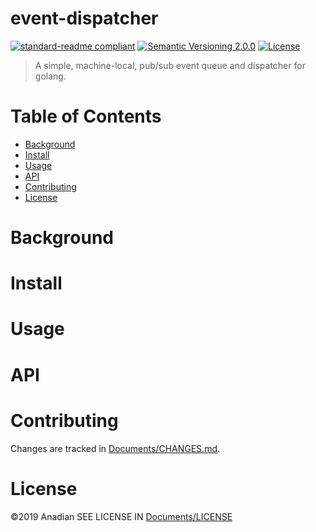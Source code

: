 # event-dispatcher
[![standard-readme compliant](https://img.shields.io/badge/readme%20style-standard-brightgreen.svg?style=flat-square)](https://github.com/RichardLitt/standard-readme)
[![Semantic Versioning 2.0.0](https://img.shields.io/badge/semver-2.0.0-brightgreen?style=flat-square)](https://semver.org/spec/v2.0.0.html)
[![License](https://img.shields.io/github/license/Anadian/event-dispatcher)](https://github.com/Anadian/event-dispatcher/Documents/LICENSE)

> A simple, machine-local, pub/sub event queue and dispatcher for golang.
# Table of Contents
- [Background](#Background)
- [Install](#Install)
- [Usage](#Usage)
- [API](#API)
- [Contributing](#Contributing)
- [License](#License)
# Background
# Install
# Usage
# API
# Contributing
Changes are tracked in [Documents/CHANGES.md](./CHANGES.md).
# License
 ©2019 Anadian
SEE LICENSE IN [Documents/LICENSE](./LICENSE)
